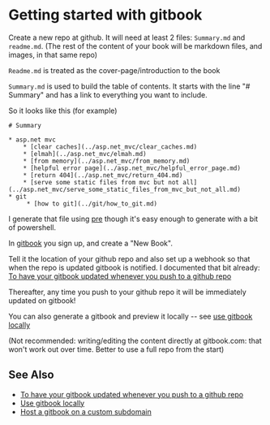 ﻿# Getting started with gitbook

Create a new repo at github. It will need at least 2 files: `Summary.md` and `readme.md`. (The rest of the content of your book will be markdown files, and images, in that same repo)

`Readme.md` is treated as the cover-page/introduction to the book

`Summary.md` is used to build the table of contents. It starts with the line "# Summary" and has a link to everything you want to include.

So it looks like this (for example)

    # Summary

    * asp.net mvc
        * [clear caches](../asp.net_mvc/clear_caches.md)
        * [elmah](../asp.net_mvc/elmah.md)
        * [from memory](../asp.net_mvc/from_memory.md)
        * [helpful error page](../asp.net_mvc/helpful_error_page.md)
        * [return 404](../asp.net_mvc/return_404.md)
        * [serve some static files from mvc but not all](../asp.net_mvc/serve_some_static_files_from_mvc_but_not_all.md)
    * git
         * [how to git](../git/how_to_git.md)

I generate that file using [pre](https://github.com/secretGeek/pre) though it's easy enough to generate with a bit of powershell.

In [gitbook](https://www.gitbook.com) you sign up, and create a "New Book".

Tell it the location of your github repo and also set up a webhook so that when the repo is updated gitbook is notified. I documented that bit already: [To have your gitbook updated whenever you push to a github repo](web_hooks.md)

Thereafter, any time you push to your github repo it will be immediately updated on gitbook!

You can also generate a gitbook and preview it locally -- see [use gitbook locally](use_gitbook_locally.md)

(Not recommended: writing/editing the content directly at gitbook.com:  that won't work out over time. Better to use a full repo from the start)

## See Also

 * [To have your gitbook updated whenever you push to a github repo](web_hooks.md)
 * [Use gitbook locally](use_gitbook_locally.md)
 * [Host a gitbook on a custom subdomain](host_on_custom_subdomain.md)